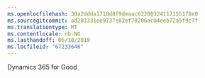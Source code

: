 ```yaml
---
ms.openlocfilehash: 30a2ddda1718d8f9deaac62280324117155178e0
ms.sourcegitcommit: ad203331ee9737e82ef70206ac04eeb72a5f9c7f
ms.translationtype: MT
ms.contentlocale: nb-NO
ms.lasthandoff: 06/18/2019
ms.locfileid: "67233646"
---
```

Dynamics 365 for Good